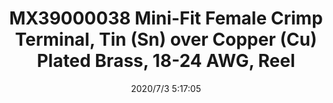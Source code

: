 ﻿---
layout: post 
title: MX39000038 Mini-Fit Female Crimp Terminal, Tin (Sn) over Copper (Cu) Plated Brass, 18-24 AWG, Reel
tags: 5557
categories: housing-terminal
overview: Mini-Fit Female Crimp Terminal, Tin (Sn) over Copper (Cu) Plated Brass, 18-24 AWG, Reel
series: 5557
part_number: 39000038
thumb_img: static/202007/403-thumb-20200703131827.jpg
image: static/202007/403-20200703131827.jpg
date: 2020/7/3 5:17:05
---



